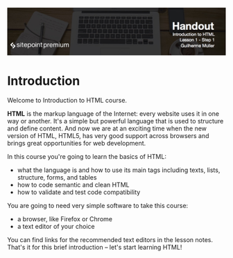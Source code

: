 ![](/headers/head1.1.jpg)
# Introduction

Welcome to Introduction to HTML course.

**HTML** is the markup language of the Internet: every website uses it in one way or another. It's a simple but powerful language that is used to structure and define content. And now we are at an exciting time when the new version of HTML, HTML5, has very good support across browsers and brings great opportunities for web development.

In this course you're going to learn the basics of HTML: 

* what the language is and how to use its main tags including texts, lists, structure, forms, and tables
* how to code semantic and clean HTML
* how to validate and test code compatibility

You are going to need very simple software to take this course:

* a browser, like Firefox or Chrome
* a text editor of your choice

You can find links for the recommended text editors in the lesson notes. That's it for this brief introduction – let's start learning HTML!

